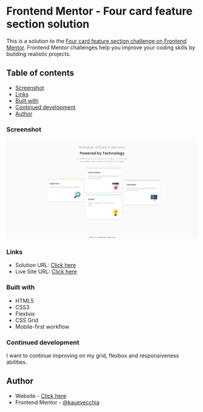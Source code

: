 # Frontend Mentor - Four card feature section solution

This is a solution to the [Four card feature section challenge on Frontend Mentor](https://www.frontendmentor.io/challenges/four-card-feature-section-weK1eFYK). Frontend Mentor challenges help you improve your coding skills by building realistic projects. 

## Table of contents

  - [Screenshot](#screenshot)
  - [Links](#links)
  - [Built with](#built-with)
  - [Continued development](#continued-development)
  - [Author](#author)

### Screenshot

![](./images/website-screenshot.jpg)

### Links

- Solution URL: [Click here](https://github.com/kauevecchia/four-card-feature-section)
- Live Site URL: [Click here](https://kauevecchia.github.io/four-card-feature-section/)

### Built with

- HTML5 
- CSS3
- Flexbox
- CSS Grid
- Mobile-first workflow


### Continued development

I want to continue improving on my grid, flexbox and responsiveness abilities.


## Author

- Website - [Click here](https://kauevecchia.github.io/four-card-feature-section/)
- Frontend Mentor - [@kauevecchia](https://www.frontendmentor.io/profile/kauevecchia)
